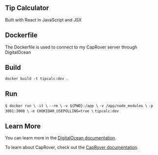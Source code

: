 ## Tip Calculator 

Built with React in JavaScript and JSX

## Dockerfile

The Dockerfile is used to connect to my CapRover server through DigitalOcean

## Build

`docker build -t tipcalc:dev .`

## Run

`$ docker run \`
    `-it \`
    `--rm \`
    `-v ${PWD}:/app \`
    `-v /app/node_modules \`
    `-p 3001:3000 \`
    `-e CHOKIDAR_USEPOLLING=true \`
    `tipcalc:dev `


## Learn More

You can learn more in the [DigitalOcean documentation](https://www.digitalocean.com/docs/droplets/).

To learn about CapRover, check out the [CapRover documentation](https://caprover.com/docs/get-started.html).


